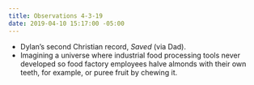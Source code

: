 ```yaml
---
title: Observations 4-3-19
date: 2019-04-10 15:17:00 -05:00
---
```


- Dylan’s second Christian record, *Saved* (via Dad).
- Imagining a universe where industrial food processing tools never developed so food factory employees halve almonds with their own teeth, for example, or puree fruit by chewing it.